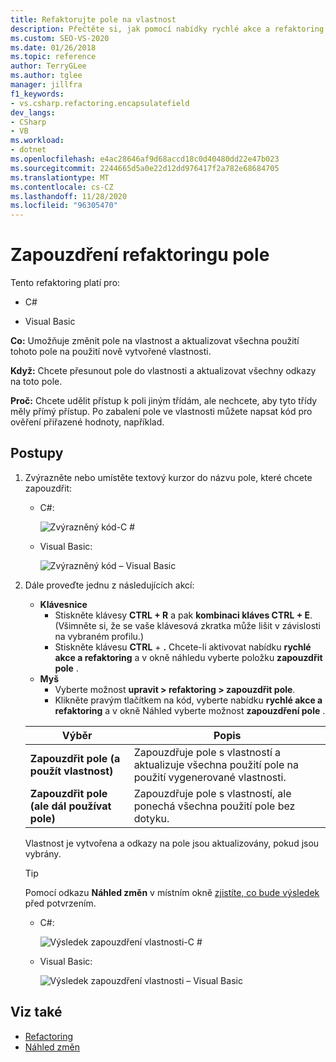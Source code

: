 ```yaml
---
title: Refaktorujte pole na vlastnost
description: Přečtěte si, jak pomocí nabídky rychlé akce a refaktoring převést pole na vlastnost.
ms.custom: SEO-VS-2020
ms.date: 01/26/2018
ms.topic: reference
author: TerryGLee
ms.author: tglee
manager: jillfra
f1_keywords:
- vs.csharp.refactoring.encapsulatefield
dev_langs:
- CSharp
- VB
ms.workload:
- dotnet
ms.openlocfilehash: e4ac28646af9d68accd18c0d40480dd22e47b023
ms.sourcegitcommit: 2244665d5a0e22d12dd976417f2a782e68684705
ms.translationtype: MT
ms.contentlocale: cs-CZ
ms.lasthandoff: 11/28/2020
ms.locfileid: "96305470"
---
```

# <a name="encapsulate-a-field-refactoring"></a>Zapouzdření refaktoringu pole

Tento refaktoring platí pro:

- C#

- Visual Basic

**Co:** Umožňuje změnit pole na vlastnost a aktualizovat všechna použití tohoto pole na použití nově vytvořené vlastnosti.

**Když:** Chcete přesunout pole do vlastnosti a aktualizovat všechny odkazy na toto pole.

**Proč:** Chcete udělit přístup k poli jiným třídám, ale nechcete, aby tyto třídy měly přímý přístup.  Po zabalení pole ve vlastnosti můžete napsat kód pro ověření přiřazené hodnoty, například.

## <a name="how-to"></a>Postupy

1. Zvýrazněte nebo umístěte textový kurzor do názvu pole, které chcete zapouzdřit:

   - C#:

       ![Zvýrazněný kód-C #](media/encapsulate-highlight-cs.png)

   - Visual Basic:

       ![Zvýrazněný kód – Visual Basic](media/encapsulate-highlight-vb.png)

2. Dále proveďte jednu z následujících akcí:

   - **Klávesnice**
      - Stiskněte klávesy **CTRL + R** a pak **kombinaci kláves CTRL + E**.  (Všimněte si, že se vaše klávesová zkratka může lišit v závislosti na vybraném profilu.)
      - Stiskněte klávesu **CTRL** + **.** Chcete-li aktivovat nabídku **rychlé akce a refaktoring** a v okně náhledu vyberte položku **zapouzdřit pole** .
   - **Myš**
      - Vyberte možnost **upravit > refaktoring > zapouzdřit pole**.
      - Klikněte pravým tlačítkem na kód, vyberte nabídku **rychlé akce a refaktoring** a v okně Náhled vyberte možnost **zapouzdření pole** .

   Výběr | Popis
   --------- | -----------
   **Zapouzdřit pole (a použít vlastnost)** | Zapouzdřuje pole s vlastností a aktualizuje všechna použití pole na použití vygenerované vlastnosti.
   **Zapouzdřit pole (ale dál používat pole)** | Zapouzdřuje pole s vlastností, ale ponechá všechna použití pole bez dotyku.

   Vlastnost je vytvořena a odkazy na pole jsou aktualizovány, pokud jsou vybrány.

   > [!TIP]
   > Pomocí odkazu **Náhled změn** v místním okně [zjistíte, co bude výsledek](../../ide/preview-changes.md) před potvrzením.

   - C#:

      ![Výsledek zapouzdření vlastnosti-C #](media/encapsulate-result-cs.png)

   - Visual Basic:

      ![Výsledek zapouzdření vlastnosti – Visual Basic](media/encapsulate-result-vb.png)

## <a name="see-also"></a>Viz také

- [Refactoring](../refactoring-in-visual-studio.md)
- [Náhled změn](../../ide/preview-changes.md)
